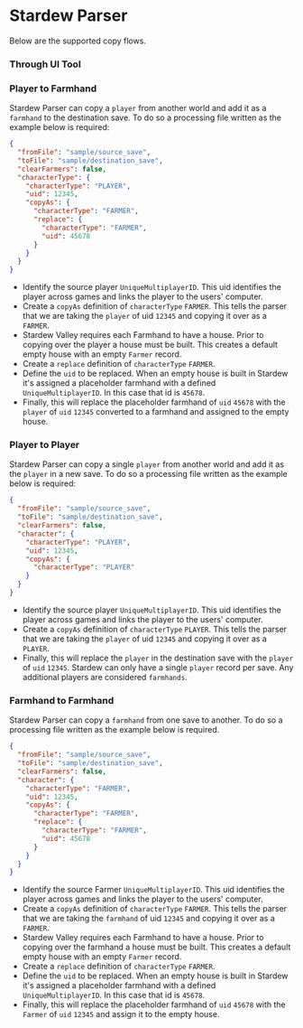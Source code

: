 # Stardew Parser

Below are the supported copy flows.

### Through UI Tool



### Player to Farmhand

Stardew Parser can copy a `player` from another world and add it as a `farmhand` to the destination save. To do so a
processing file written as the example below is required:

```json
{
  "fromFile": "sample/source_save",
  "toFile": "sample/destination_save",
  "clearFarmers": false,
  "characterType": {
    "characterType": "PLAYER",
    "uid": 12345,
    "copyAs": {
      "characterType": "FARMER",
      "replace": {
        "characterType": "FARMER",
        "uid": 45678
      }
    }
  }
}
```

- Identify the source player `UniqueMultiplayerID`. This uid identifies the player across games and links the player to
  the users' computer.
- Create a `copyAs` definition of `characterType` `FARMER`. This tells the parser that we are taking the `player` of uid
  `12345` and copying it over as a `FARMER`.
- Stardew Valley requires each Farmhand to have a house. Prior to copying over the player a house must be built. This
  creates a default empty house with an empty `Farmer` record.
- Create a `replace` definition of `characterType` `FARMER`.
- Define the `uid` to be replaced. When an empty house is built in Stardew it's assigned a placeholder farmhand with a
  defined `UniqueMultiplayerID`. In this case that id is `45678`.
- Finally, this will replace the placeholder farmhand of `uid` `45678` with the `player` of `uid` `12345` converted
  to a farmhand and assigned to the empty house.

### Player to Player

Stardew Parser can copy a single `player` from another world and add it as the `player` in a new save. To do so a
processing file written as the example below is required:

```json
{
  "fromFile": "sample/source_save",
  "toFile": "sample/destination_save",
  "clearFarmers": false,
  "character": {
    "characterType": "PLAYER",
    "uid": 12345,
    "copyAs": {
      "characterType": "PLAYER"
    }
  }
}
```

- Identify the source player `UniqueMultiplayerID`. This uid identifies the player across games and links the player to
  the users' computer.
- Create a `copyAs` definition of `characterType` `PLAYER`. This tells the parser that we are taking the `player` of uid
  `12345` and copying it over as a `PLAYER`.
- Finally, this will replace the `player` in the destination save with the `player` of `uid` `12345`. Stardew can only
  have a single `player` record per save. Any additional players are considered `farmhands`.

### Farmhand to Farmhand

Stardew Parser can copy a `farmhand` from one save to another. To do so a processing file written as the example below
is required.

```json
{
  "fromFile": "sample/source_save",
  "toFile": "sample/destination_save",
  "clearFarmers": false,
  "character": {
    "characterType": "FARMER",
    "uid": 12345,
    "copyAs": {
      "characterType": "FARMER",
      "replace": {
        "characterType": "FARMER",
        "uid": 45678
      }
    }
  }
}
```

- Identify the source Farmer `UniqueMultiplayerID`. This uid identifies the player across games and links the player to
  the users' computer.
- Create a `copyAs` definition of `characterType` `FARMER`. This tells the parser that we are taking the `farmhand` of
  uid
  `12345` and copying it over as a `FARMER`.
- Stardew Valley requires each Farmhand to have a house. Prior to copying over the farmhand a house must be built. This
  creates a default empty house with an empty `Farmer` record.
- Create a `replace` definition of `characterType` `FARMER`.
- Define the `uid` to be replaced. When an empty house is built in Stardew it's assigned a placeholder farmhand with a
  defined `UniqueMultiplayerID`. In this case that id is `45678`.
- Finally, this will replace the placeholder farmhand of `uid` `45678` with the `Farmer` of `uid` `12345`
  and assign it to the empty house.